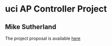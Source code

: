 # uci AP Controller Project

## Mike Sutherland

The project proposal is available [here](Project_Proposal.html)